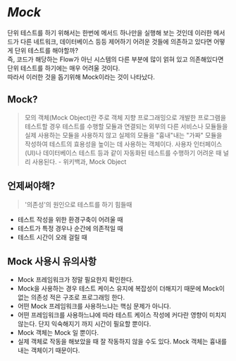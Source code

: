 # ***Mock***

단위 테스트를 하기 위해서는 한번에 메서드 하나만을 실행해 보는 것인데 이러한 메서드가 다른 네트워크, 데이터베이스 등등 제어하기 어려운 것들에 의존하고 있다면 어떻게 단위 테스트를 해야할까?  
즉, 코드가 해당하는 Flow가 아닌 시스템의 다른 부분에 많이 얽혀 있고 의존해있다면 단위 테스트를 하기에는 매우 어려울 것이다.  
따라서 이러한 것을 돕기위해 Mock이라는 것이 나타났다.

## Mock?
>모의 객체(Mock Object)란 주로 객체 지향 프로그래밍으로 개발한 프로그램을 테스트할 경우 테스트를 수행할 모듈과 연결되는 외부의 다른 서비스나 모듈들을 실제 사용하는 모듈을 사용하지 않고 실제의 모듈을 "흉내"내는 "가짜" 모듈을 작성하여 테스트의 효용성을 높이는 데 사용하는 객체이다. 사용자 인터페이스(UI)나 데이터베이스 테스트 등과 같이 자동화된 테스트를 수행하기 어려운 때 널리 사용된다. - 위키백과, Mock Object

## 언제써야해?
> '의존성'의 원인으로 테스트를 하기 힘들때


- 테스트 작성을 위한 환경구축이 어려울 때
- 테스트가 특정 경우나 순간에 의존적일 때
- 테스트 시간이 오래 걸릴 때

## Mock 사용시 유의사항

- Mock 프레임워크가 정말 필요한지 확인한다.  
- Mock을 사용하는 경우 테스트 케이스 유지에 복잡성이 더해지기 때문에 Mock이 없는 의존성 적은 구조로 프로그래밍 한다.  
- 어떤 Mock 프레임워크를 사용하느냐는 핵심 문제가 아니다.  
- 어떤 프레임워크를 사용하느냐에 따라 테스트 케이스 작성에 커다란 영향이 미치지 않는다. 단지 익숙해지기 까지 시간이 필요할 뿐이다.  
- Mock 객체는 Mock 일 뿐이다.  
- 실제 객체로 작동을 해보았을 때 잘 작동하지 않을 수도 있다. Mock 객체는 흉내를 내는 객체이기 때문이다.   